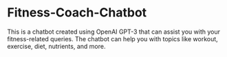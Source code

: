 # Fitness-Coach-Chatbot
This is a chatbot created using OpenAI GPT-3 that can assist you with your fitness-related queries. The chatbot can help you with topics like workout, exercise, diet, nutrients, and more.
